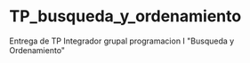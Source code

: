 # TP_busqueda_y_ordenamiento
Entrega de TP Integrador grupal programacion I "Busqueda y Ordenamiento"
